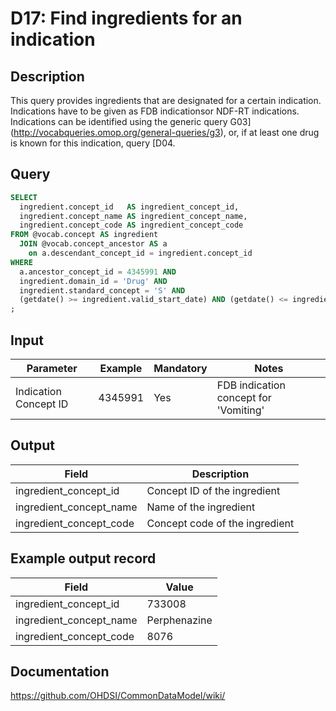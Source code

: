 <!---
Group:drug
Name:D17 Find ingredients for an indication
Author:Patrick Ryan
CDM Version: 5.3
-->

# D17: Find ingredients for an indication

## Description
This query provides ingredients that are designated for a certain indication. Indications have to be given as FDB indicationsor NDF-RT indications. Indications can be identified using the generic query  G03](http://vocabqueries.omop.org/general-queries/g3), or, if at least one drug is known for this indication, query  [D04.

## Query
```sql
SELECT
  ingredient.concept_id   AS ingredient_concept_id,
  ingredient.concept_name AS ingredient_concept_name,
  ingredient.concept_code AS ingredient_concept_code
FROM @vocab.concept AS ingredient
  JOIN @vocab.concept_ancestor AS a
    on a.descendant_concept_id = ingredient.concept_id
WHERE
  a.ancestor_concept_id = 4345991 AND
  ingredient.domain_id = 'Drug' AND
  ingredient.standard_concept = 'S' AND
  (getdate() >= ingredient.valid_start_date) AND (getdate() <= ingredient.valid_end_date)
;
```

## Input

| Parameter |  Example |  Mandatory |  Notes |
| --- | --- | --- | --- |
|  Indication Concept ID |  4345991 |  Yes | FDB indication concept for 'Vomiting' |

## Output

| Field |  Description |
| --- | --- |
|  ingredient_concept_id |  Concept ID of the ingredient |
|  ingredient_concept_name |  Name of the ingredient |
|  ingredient_concept_code |  Concept code of the ingredient |

## Example output record

|  Field |  Value |
| --- | --- |
|  ingredient_concept_id |  733008 |
|  ingredient_concept_name |  Perphenazine |
|  ingredient_concept_code |  8076 |

## Documentation
https://github.com/OHDSI/CommonDataModel/wiki/
